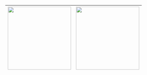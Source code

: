 |<img src="https://github-readme-stats.vercel.app/api?username=wulongshe" height="200" />|<img src="https://github-readme-stats.vercel.app/api/top-langs/?username=wulongshe&layout=compact" height="200"  />|
| :--- | ---: |

<!--
**wulongshe/wulongshe** is a ✨ _special_ ✨ repository because its `README.md` (this file) appears on your GitHub profile.

Here are some ideas to get you started:

- 🔭 I’m currently working on ...
- 🌱 I’m currently learning ...
- 👯 I’m looking to collaborate on ...
- 🤔 I’m looking for help with ...
- 💬 Ask me about ...
- 📫 How to reach me: ...
- 😄 Pronouns: ...
- ⚡ Fun fact: ...
-->
